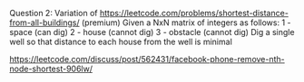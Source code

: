 Question 2:
Variation of https://leetcode.com/problems/shortest-distance-from-all-buildings/ (premium)
Given a NxN matrix of integers as follows:
1 - space (can dig)
2 - house (cannot dig)
3 - obstacle (cannot dig)
Dig a single well so that distance to each house from the well is minimal

https://leetcode.com/discuss/post/562431/facebook-phone-remove-nth-node-shortest-906lw/

